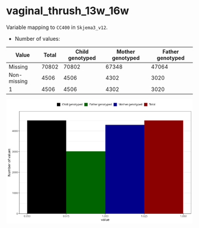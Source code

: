 # vaginal_thrush_13w_16w
Variable mapping to `CC400` in `Skjema3_v12`.
- Number of values:

| Value | Total | Child genotyped | Mother genotyped | Father genotyped |
| ----- | ----- | --------------- | ---------------- | ---------------- |
| Missing | 70802 | 70802 | 67348 | 47064 |
| Non-missing | 4506 | 4506 | 4302 | 3020 |
| 1 | 4506 | 4506 | 4302 | 3020 |



![](vaginal_thrush_13w_16w_n.png)



